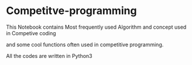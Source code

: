 # Competitve-programming
This Notebook contains Most frequently used Algorithm and concept used in Competive coding

and some cool functions often used in competitive programming.

All the codes are written in Python3
